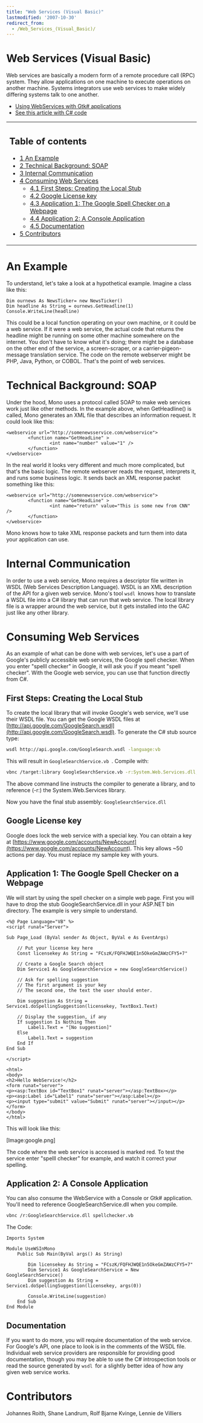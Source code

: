 ```yaml
---
title: "Web Services (Visual Basic)"
lastmodified: '2007-10-30'
redirect_from:
  - /Web_Services_(Visual_Basic)/
---
```


Web Services (Visual Basic)
===========================

Web services are basically a modern form of a remote procedure call (RPC) system. They allow applications on one machine to execute operations on another machine. Systems integrators use web services to make widely differing systems talk to one another.

-   [Using WebServices with Gtk# applications](/Webservices_and_GtkSharp)
-   [See this article with C# code](/Web_Services)

<table>
<col width="100%" />
<tbody>
<tr class="odd">
<td align="left"><h2>Table of contents</h2>
<ul>
<li><a href="#an-example">1 An Example</a></li>
<li><a href="#technical-background-soap">2 Technical Background: SOAP</a></li>
<li><a href="#internal-communication">3 Internal Communication</a></li>
<li><a href="#consuming-web-services">4 Consuming Web Services</a>
<ul>
<li><a href="#first-steps-creating-the-local-stub">4.1 First Steps: Creating the Local Stub</a></li>
<li><a href="#google-license-key">4.2 Google License key</a></li>
<li><a href="#application-1-the-google-spell-checker-on-a-webpage">4.3 Application 1: The Google Spell Checker on a Webpage</a></li>
<li><a href="#application-2-a-console-application">4.4 Application 2: A Console Application</a></li>
<li><a href="#documentation">4.5 Documentation</a></li>
</ul></li>
<li><a href="#contributors">5 Contributors</a></li>
</ul></td>
</tr>
</tbody>
</table>

An Example
==========

To understand, let's take a look at a hypothetical example. Imagine a class like this:

    Dim ournews As NewsTicker= new NewsTicker()
    Dim headline As String = ournews.GetHeadline(1)
    Console.WriteLine(headline)

This could be a local function operating on your own machine, or it could be a web service. If it were a web service, the actual code that returns the headline might be running on some other machine somewhere on the internet. You don't have to know what it's doing; there might be a database on the other end of the service, a screen-scraper, or a carrier-pigeon-message translation service. The code on the remote webserver might be PHP, Java, Python, or COBOL. That's the point of web services.

Technical Background: SOAP
==========================

Under the hood, Mono uses a protocol called SOAP to make web services work just like other methods. In the example above, when GetHeadline() is called, Mono generates an XML file that describes an information request. It could look like this:

    <webservice url="http://somenewsservice.com/webservice">
            <function name="GetHeadLine" >
                    <int name="number" value="1" />
            </function>
    </webservice>

In the real world it looks very different and much more complicated, but that's the basic logic. The remote webserver reads the request, interprets it, and runs some business logic. It sends back an XML response packet something like this:

    <webservice url="http://somenewsservice.com/webservice">
            <function name="GetHeadLine" >
                    <int name="return" value="This is some new from CNN" />
            </function>
    </webservice>

Mono knows how to take XML response packets and turn them into data your application can use.

Internal Communication
======================

In order to use a web service, Mono requires a descriptor file written in WSDL (Web Services Description Language). WSDL is an XML description of the API for a given web service. Mono's tool `wsdl `knows how to translate a WSDL file into a C# library that can run that web service. The local library file is a wrapper around the web service, but it gets installed into the GAC just like any other library.

Consuming Web Services
======================

As an example of what can be done with web services, let's use a part of Google's publicly accessible web services, the Google spell checker. When you enter "spelll checker" in Google, it will ask you if you meant "spell checker". With the Google web service, you can use that function directly from C#.

First Steps: Creating the Local Stub
------------------------------------

To create the local library that will invoke Google's web service, we'll use their WSDL file. You can get the Google WSDL files at [http://api.google.com/GoogleSearch.wsdl](http://api.google.com/GoogleSearch.wsdl). To generate the C# stub source type:

``` bash
wsdl http://api.google.com/GoogleSearch.wsdl -language:vb
```

This will result in `GoogleSearchService.vb `. Compile with:

``` bash
vbnc /target:library GoogleSearchService.vb -r:System.Web.Services.dll,System.Xml.dll
```

The above command line instructs the compiler to generate a library, and to reference (-r:) the System.Web.Services library.

Now you have the final stub assembly: `GoogleSearchService.dll `

Google License key
------------------

Google does lock the web service with a special key. You can obtain a key at [https://www.google.com/accounts/NewAccount](https://www.google.com/accounts/NewAccount). This key allows \~50 actions per day. You must replace my sample key with yours.

Application 1: The Google Spell Checker on a Webpage
----------------------------------------------------

We will start by using the spell checker on a simple web page. First you will have to drop the stub GoogleSearchService.dll in your ASP.NET bin directory. The example is very simple to understand.

    <%@ Page Language="VB" %>
    <script runat="Server">

    Sub Page_Load (ByVal sender As Object, ByVal e As EventArgs)

        // Put your license key here
        Const licensekey As String = "FCszK/FQFHJWQE1n5OkeGmZAWzCFY5+7"

        // Create a Google Search object
        Dim Service1 As GoogleSearchService = new GoogleSearchService()

        // Ask for spelling suggestion
        // The first argument is your key
        // The second one, the text the user should enter.

        Dim suggestion As String = Service1.doSpellingSuggestion(licensekey, TextBox1.Text)

        // Display the suggestion, if any
        If suggestion Is Nothing Then
            Label1.Text = "[No suggestion]"
        Else
            Label1.Text = suggestion
        End If
    End Sub

    </script>

    <html>
    <body>
    <h2>Hello WebService!</h2>
    <form runat="server">
    <p><asp:TextBox id="TextBox1" runat="server"></asp:TextBox></p>
    <p><asp:Label id="Label1" runat="server"></asp:Label></p>
    <p><input type="submit" value="Submit" runat="server"></input></p>
    </form>
    </body>
    </html>

This will look like this:

[Image:google.png]

The code where the web service is accessed is marked red. To test the service enter "spelll checker" for example, and watch it correct your spelling.

Application 2: A Console Application
------------------------------------

You can also consume the WebService with a Console or Gtk# application. You'll need to reference GoogleSearchService.dll when you compile.

``` bash
vbnc /r:GoogleSearchService.dll spellchecker.vb
```

The Code:

    Imports System

    Module UseWSInMono
        Public Sub Main(ByVal args() As String)

            Dim licensekey As String = "FCszK/FQFHJWQE1n5OkeGmZAWzCFY5+7"
            Dim Service1 As GoogleSearchService = New GoogleSearchService()
            Dim suggestion As String = Service1.doSpellingSuggestion(licensekey, args(0))

            Console.WriteLine(suggestion)
        End Sub
    End Module

Documentation
-------------

If you want to do more, you will require documentation of the web service. For Google's API, one place to look is in the comments of the WSDL file. Individual web service providers are responsible for providing good documentation, though you may be able to use the C# introspection tools or read the source generated by `wsdl `for a slightly better idea of how any given web service works.

Contributors
============

Johannes Roith, Shane Landrum, Rolf Bjarne Kvinge, Lennie de Villiers

